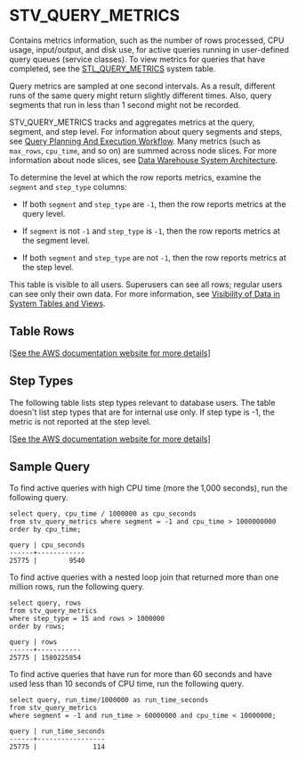 # STV\_QUERY\_METRICS<a name="r_STV_QUERY_METRICS"></a>

Contains metrics information, such as the number of rows processed, CPU usage, input/output, and disk use, for active queries running in user\-defined query queues \(service classes\)\. To view metrics for queries that have completed, see the [STL\_QUERY\_METRICS](r_STL_QUERY_METRICS.md) system table\. 

Query metrics are sampled at one second intervals\. As a result, different runs of the same query might return slightly different times\. Also, query segments that run in less than 1 second might not be recorded\. 

STV\_QUERY\_METRICS tracks and aggregates metrics at the query, segment, and step level\. For information about query segments and steps, see [Query Planning And Execution Workflow](c-query-planning.md)\. Many metrics \(such as `max_rows`, `cpu_time`, and so on\) are summed across node slices\. For more information about node slices, see [Data Warehouse System Architecture](c_high_level_system_architecture.md)\. 

To determine the level at which the row reports metrics, examine the `segment` and `step_type` columns:

+ If both `segment` and `step_type` are `-1`, then the row reports metrics at the query level\. 

+ If `segment` is not `-1` and `step_type` is `-1`, then the row reports metrics at the segment level\. 

+ If both `segment` and `step_type` are not `-1`, then the row reports metrics at the step level\. 

This table is visible to all users\. Superusers can see all rows; regular users can see only their own data\. For more information, see [Visibility of Data in System Tables and Views](c_visibility-of-data.md)\.

## Table Rows<a name="r_STV_QUERY_METRICS-table-rows2"></a>

[\[See the AWS documentation website for more details\]](http://docs.aws.amazon.com/redshift/latest/dg/r_STV_QUERY_METRICS.html)

## Step Types<a name="r_STV_QUERY_METRICS-step-type"></a>

The following table lists step types relevant to database users\. The table doesn't list step types that are for internal use only\. If step type is \-1, the metric is not reported at the step level\.

[\[See the AWS documentation website for more details\]](http://docs.aws.amazon.com/redshift/latest/dg/r_STV_QUERY_METRICS.html)

## Sample Query<a name="r_STV_QUERY_METRICS-sample-query2"></a>

To find active queries with high CPU time \(more the 1,000 seconds\), run the following query\.

```
select query, cpu_time / 1000000 as cpu_seconds
from stv_query_metrics where segment = -1 and cpu_time > 1000000000
order by cpu_time;

query | cpu_seconds
------+------------
25775 |        9540
```

To find active queries with a nested loop join that returned more than one million rows, run the following query\.

```
select query, rows 
from stv_query_metrics 
where step_type = 15 and rows > 1000000
order by rows;

query | rows      
------+-----------
25775 | 1580225854
```

To find active queries that have run for more than 60 seconds and have used less than 10 seconds of CPU time, run the following query\. 

```
select query, run_time/1000000 as run_time_seconds
from stv_query_metrics 
where segment = -1 and run_time > 60000000 and cpu_time < 10000000;

query | run_time_seconds
------+-----------------
25775 |              114
```